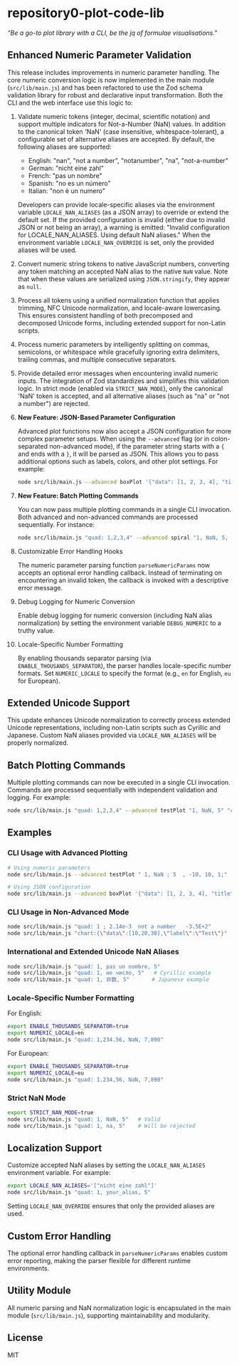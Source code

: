 # repository0-plot-code-lib

_"Be a go-to plot library with a CLI, be the jq of formulae visualisations."_

## Enhanced Numeric Parameter Validation

This release includes improvements in numeric parameter handling. The core numeric conversion logic is now implemented in the main module (`src/lib/main.js`) and has been refactored to use the Zod schema validation library for robust and declarative input transformation. Both the CLI and the web interface use this logic to:

1. Validate numeric tokens (integer, decimal, scientific notation) and support multiple indicators for Not-a-Number (NaN) values. In addition to the canonical token 'NaN' (case insensitive, whitespace-tolerant), a configurable set of alternative aliases are accepted. By default, the following aliases are supported:

   - English: "nan", "not a number", "notanumber", "na", "not-a-number"
   - German: "nicht eine zahl"
   - French: "pas un nombre"
   - Spanish: "no es un número"
   - Italian: "non è un numero"

   Developers can provide locale-specific aliases via the environment variable `LOCALE_NAN_ALIASES` (as a JSON array) to override or extend the default set. If the provided configuration is invalid (either due to invalid JSON or not being an array), a warning is emitted: "Invalid configuration for LOCALE_NAN_ALIASES. Using default NaN aliases." When the environment variable `LOCALE_NAN_OVERRIDE` is set, only the provided aliases will be used.

2. Convert numeric string tokens to native JavaScript numbers, converting any token matching an accepted NaN alias to the native `NaN` value. Note that when these values are serialized using `JSON.stringify`, they appear as `null`.

3. Process all tokens using a unified normalization function that applies trimming, NFC Unicode normalization, and locale-aware lowercasing. This ensures consistent handling of both precomposed and decomposed Unicode forms, including extended support for non-Latin scripts.

4. Process numeric parameters by intelligently splitting on commas, semicolons, or whitespace while gracefully ignoring extra delimiters, trailing commas, and multiple consecutive separators.

5. Provide detailed error messages when encountering invalid numeric inputs. The integration of Zod standardizes and simplifies this validation logic. In strict mode (enabled via `STRICT_NAN_MODE`), only the canonical 'NaN' token is accepted, and all alternative aliases (such as "na" or "not a number") are rejected.

6. **New Feature: JSON-Based Parameter Configuration**

   Advanced plot functions now also accept a JSON configuration for more complex parameter setups. When using the `--advanced` flag (or in colon-separated non-advanced mode), if the parameter string starts with a `{` and ends with a `}`, it will be parsed as JSON. This allows you to pass additional options such as labels, colors, and other plot settings. For example:

   ```bash
   node src/lib/main.js --advanced boxPlot '{"data": [1, 2, 3, 4], "title": "My Box Plot", "color": "blue"}'
   ```

7. **New Feature: Batch Plotting Commands**

   You can now pass multiple plotting commands in a single CLI invocation. Both advanced and non-advanced commands are processed sequentially. For instance:

   ```bash
   node src/lib/main.js "quad: 1,2,3,4" --advanced spiral "1, NaN, 5, 10"
   ```

8. Customizable Error Handling Hooks

   The numeric parameter parsing function `parseNumericParams` now accepts an optional error handling callback. Instead of terminating on encountering an invalid token, the callback is invoked with a descriptive error message.

9. Debug Logging for Numeric Conversion

   Enable debug logging for numeric conversion (including NaN alias normalization) by setting the environment variable `DEBUG_NUMERIC` to a truthy value.

10. Locale-Specific Number Formatting

    By enabling thousands separator parsing (via `ENABLE_THOUSANDS_SEPARATOR`), the parser handles locale-specific number formats. Set `NUMERIC_LOCALE` to specify the format (e.g., `en` for English, `eu` for European).

## Extended Unicode Support

This update enhances Unicode normalization to correctly process extended Unicode representations, including non-Latin scripts such as Cyrillic and Japanese. Custom NaN aliases provided via `LOCALE_NAN_ALIASES` will be properly normalized.

## Batch Plotting Commands

Multiple plotting commands can now be executed in a single CLI invocation. Commands are processed sequentially with independent validation and logging. For example:

```bash
node src/lib/main.js "quad: 1,2,3,4" --advanced testPlot "1, NaN, 5" "chart:{\"data\":[10,20,30],\"label\":\"Test\"}"
```

## Examples

### CLI Usage with Advanced Plotting

```bash
# Using numeric parameters
node src/lib/main.js --advanced testPlot " 1, NaN ; 5  , -10, 10, 1;"

# Using JSON configuration
node src/lib/main.js --advanced boxPlot '{"data": [1, 2, 3, 4], "title": "My Box Plot", "color": "blue"}'
```

### CLI Usage in Non-Advanced Mode

```bash
node src/lib/main.js "quad: 1 ; 2.14e-3  not a number   -3.5E+2"
node src/lib/main.js "chart:{\"data\":[10,20,30],\"label\":\"Test\"}"
```

### International and Extended Unicode NaN Aliases

```bash
node src/lib/main.js "quad: 1, pas un nombre, 5"
node src/lib/main.js "quad: 1, не число, 5"   # Cyrillic example
node src/lib/main.js "quad: 1, 非数, 5"       # Japanese example
```

### Locale-Specific Number Formatting

For English:

```bash
export ENABLE_THOUSANDS_SEPARATOR=true
export NUMERIC_LOCALE=en
node src/lib/main.js "quad: 1,234.56, NaN, 7,890"
```

For European:

```bash
export ENABLE_THOUSANDS_SEPARATOR=true
export NUMERIC_LOCALE=eu
node src/lib/main.js "quad: 1.234,56, NaN, 7,890"
```

### Strict NaN Mode

```bash
export STRICT_NAN_MODE=true
node src/lib/main.js "quad: 1, NaN, 5"   # Valid
node src/lib/main.js "quad: 1, na, 5"    # Will be rejected
```

## Localization Support

Customize accepted NaN aliases by setting the `LOCALE_NAN_ALIASES` environment variable. For example:

```bash
export LOCALE_NAN_ALIASES='["nicht eine zahl"]'
node src/lib/main.js "quad: 1, your_alias, 5"
```

Setting `LOCALE_NAN_OVERRIDE` ensures that only the provided aliases are used.

## Custom Error Handling

The optional error handling callback in `parseNumericParams` enables custom error reporting, making the parser flexible for different runtime environments.

## Utility Module

All numeric parsing and NaN normalization logic is encapsulated in the main module (`src/lib/main.js`), supporting maintainability and modularity.

## License

MIT
